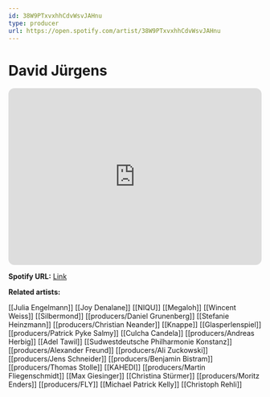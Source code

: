 ```yaml
---
id: 38W9PTxvxhhCdvWsvJAHnu
type: producer
url: https://open.spotify.com/artist/38W9PTxvxhhCdvWsvJAHnu
---
```

# David Jürgens

<iframe style="border-radius:12px" src="https://open.spotify.com/embed/artist/38W9PTxvxhhCdvWsvJAHnu" width="100%" height="352" frameBorder="0" allowfullscreen="" allow="autoplay; clipboard-write; encrypted-media; fullscreen; picture-in-picture" loading="lazy"></iframe>

**Spotify URL:** [Link](https://open.spotify.com/artist/38W9PTxvxhhCdvWsvJAHnu)

**Related artists:**

[[Julia Engelmann]]
[[Joy Denalane]]
[[NIQU]]
[[Megaloh]]
[[Wincent Weiss]]
[[Silbermond]]
[[producers/Daniel Grunenberg]]
[[Stefanie Heinzmann]]
[[producers/Christian Neander]]
[[Knappe]]
[[Glasperlenspiel]]
[[producers/Patrick Pyke Salmy]]
[[Culcha Candela]]
[[producers/Andreas Herbig]]
[[Adel Tawil]]
[[Sudwestdeutsche Philharmonie Konstanz]]
[[producers/Alexander Freund]]
[[producers/Ali Zuckowski]]
[[producers/Jens Schneider]]
[[producers/Benjamin Bistram]]
[[producers/Thomas Stolle]]
[[KAHEDI]]
[[producers/Martin Fliegenschmidt]]
[[Max Giesinger]]
[[Christina Stürmer]]
[[producers/Moritz Enders]]
[[producers/FLY]]
[[Michael Patrick Kelly]]
[[Christoph Rehli]]
